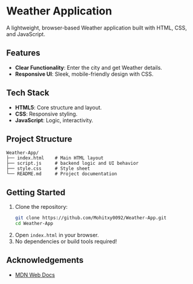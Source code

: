 # Weather Application
A lightweight, browser-based Weather application built with HTML, CSS, and JavaScript. 

## Features
- **Clear Functionality**: Enter the city and get Weather details.
- **Responsive UI**: Sleek, mobile-friendly design with CSS.

## Tech Stack
- **HTML5**: Core structure and layout.
- **CSS**: Responsive styling.
- **JavaScript**: Logic, interactivity.

## Project Structure
```
Weather-App/
├── index.html    # Main HTML layout
├── script.js     # backend logic and UI behavior
├── style.css     # Style sheet
└── README.md     # Project documentation
```

## Getting Started
1. Clone the repository:
   ```bash
   git clone https://github.com/Mohitxy0092/Weather-App.git
   cd Weather-App
   ```
2. Open `index.html` in your browser.
3. No dependencies or build tools required!

## Acknowledgements
- [MDN Web Docs](https://developer.mozilla.org/)
